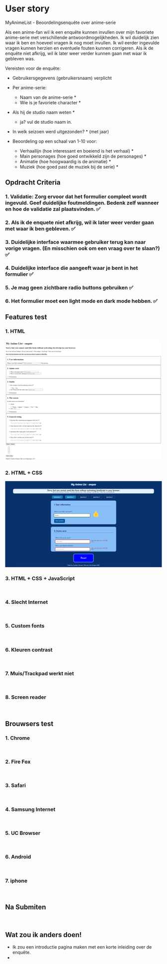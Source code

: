 # User story

MyAnimeList - Beoordelingsenquête over anime-serie

Als een anime-fan wil ik een enquête kunnen invullen over mijn favoriete anime-serie met verschillende antwoordmogelijkheden. Ik wil duidelijk zien waar ik ben en hoeveel vragen ik nog moet invullen. Ik wil eerder ingevulde vragen kunnen herzien en eventuele fouten kunnen corrigeren. Als ik de enquête niet afkrijg, wil ik later weer verder kunnen gaan met waar ik gebleven was.

Vereisten voor de enquête:

- Gebruikersgegevens (gebruikersnaam) verplicht

- Per anime-serie:

  - Naam van de anime-serie *
  - Wie is je favoriete character *
- Als hij de studio naam weten *
  - ja? vul de studio naam in.
- In welk seizoen werd uitgezonden? * (met jaar)
- Beoordeling op een schaal van 1-10 voor:
  - Verhaallijn (hoe interessant en boeiend is het verhaal) *
  - Main personages (hoe goed ontwikkeld zijn de personages) *
  - Animatie (hoe hoogwaardig is de animatie) *
  - Muziek (hoe goed past de muziek bij de serie) *

## Opdracht Criteria 

### 1. Validatie: Zorg ervoor dat het formulier compleet wordt ingevuld. Geef duidelijke foutmeldingen. Bedenk zelf wanneer en hoe de validatie zal plaatsvinden. ✅



### 2. Als ik de enquete niet afkrijg, wil ik later weer verder gaan met waar ik ben gebleven. ✅

### 3. Duidelijke interface waarmee gebruiker terug kan naar vorige vragen. (En misschien ook om een vraag over te slaan?) ✅
 
### 4. Duidelijke interface die aangeeft waar je bent in het formulier ✅

### 5. Je mag geen zichtbare radio buttons gebruiken ✅

### 6. Het formulier moet een light mode en dark mode hebben. ✅

## Features test

### 1. HTML
<img src="./readmeImages/html.png" alt="html page">

### 2. HTML + CSS
<img src="./readmeImages/css.png" alt="the page with css styling">

### 3. HTML + CSS + JavaScript
<img src="./readmeImages/.png" alt="">

### 4. Slecht Internet
<img src="./readmeImages/.png" alt="">

### 5. Custom fonts
<img src="./readmeImages/.png" alt="">

### 6. Kleuren contrast
<img src="./readmeImages/.png" alt="">

### 7. Muis/Trackpad werkt niet
<img src="./readmeImages/.png" alt="">

### 8. Screen reader
<img src="./readmeImages/.png" alt="">

## Brouwsers test

### 1. Chrome
<img src="./readmeImages/.png" alt="">

### 2. Fire Fox
<img src="./readmeImages/.png" alt="">

### 3. Safari
<img src="./readmeImages/.png" alt="">

### 4. Samsung Internet
<img src="./readmeImages/.png" alt="">

### 5. UC Browser
<img src="./readmeImages/.png" alt="">

### 6. Android
<img src="./readmeImages/.png" alt="">

### 7. iphone
<img src="./readmeImages/.png" alt="">


## Na Submiten

<img src="./readmeImages/.png" alt="">

## Wat zou ik anders doen!
- Ik zou een introductie pagina maken met een korte inleiding over de enquête.
- 